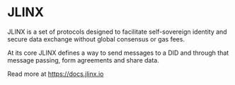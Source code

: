 # JLINX

JLINX is a set of protocols designed to facilitate self-sovereign identity and secure data exchange without global consensus or gas fees.

At its core JLINX defines a way to send messages to a DID and through that message passing, form agreements and share data.

Read more at https://docs.jlinx.io